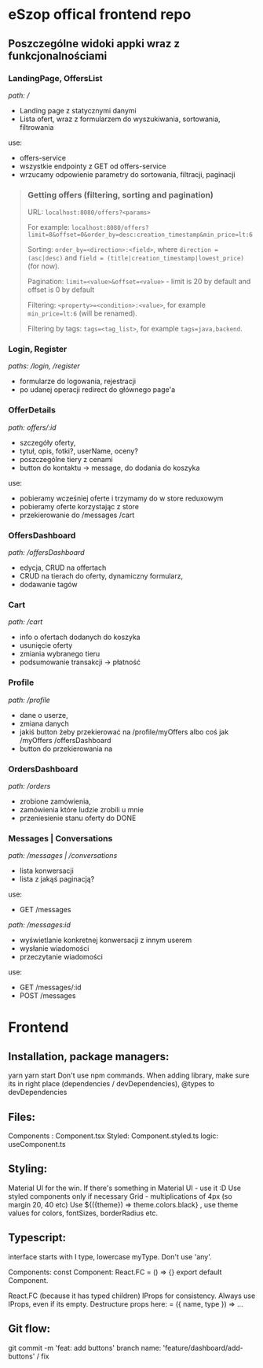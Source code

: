 # eSzop offical frontend repo
## Poszczególne widoki appki wraz z funkcjonalnościami

### LandingPage, OffersList
*path: /*
- Landing page z statycznymi danymi
- Lista ofert, wraz z formularzem do wyszukiwania, sortowania, filtrowania

use:
- offers-service
- wszystkie endpointy z GET od offers-service
- wrzucamy odpowienie parametry do sortowania, filtracji, paginacji

> ### Getting offers (filtering, sorting and pagination)
> 
> URL:  `localhost:8080/offers?<params>`
> 
> For example: 
> `localhost:8080/offers?limit=8&offset=0&order_by=desc:creation_timestamp&min_price=lt:6`
> 
> Sorting:  `order_by=<direction>:<field>`, where  `direction =
> (asc|desc)`  and  `field = (title|creation_timestamp|lowest_price)` 
> (for now).
> 
> Pagination:  `limit=<value>&offset=<value>`  - limit is 20 by default
> and offset is 0 by default
> 
> Filtering:  `<property>=<condition>:<value>`, for example 
> `min_price=lt:6`  (will be renamed).
> 
> Filtering by tags:  `tags=<tag_list>`, for example 
> `tags=java,backend`.

### Login, Register
*paths: /login, /register*
- formularze do logowania, rejestracji
- po udanej operacji redirect do głównego page'a

### OfferDetails
*path: offers/:id* 
- szczegóły oferty,
- tytuł, opis, fotki?, userName, oceny?
- poszczególne tiery z cenami
- button do kontaktu -> message, do dodania do koszyka

use:
- pobieramy wcześniej oferte i trzymamy do w store reduxowym
- pobieramy oferte korzystając z store 
- przekierowanie do /messages /cart

### OffersDashboard
*path: /offersDashboard*
- edycja, CRUD na offertach
- CRUD na tierach do oferty, dynamiczny formularz,
- dodawanie tagów

### Cart
*path: /cart*
- info o ofertach dodanych do koszyka
- usunięcie oferty
- zmiania wybranego tieru
- podsumowanie transakcji -> płatność

### Profile
*path: /profile*
- dane o userze,
- zmiana danych
- jakiś button żeby przekierować na /profile/myOffers albo coś jak /myOffers /offersDashboard
- button do przekierowania na 

### OrdersDashboard
*path: /orders*
- zrobione zamówienia,
- zamówienia które ludzie zrobili u mnie
- przeniesienie stanu oferty do DONE

### Messages | Conversations
*path: /messages | /conversations*
- lista konwersacji
- lista z jakąś paginacją?

use:
- GET /messages

*path: /messages:id*
- wyświetlanie konkretnej konwersacji z innym userem
- wysłanie wiadomości
- przeczytanie wiadomości

use:
- GET /messages/:id
- POST /messages

# Frontend
## Installation, package managers:

yarn
yarn start
Don't use npm commands.
When adding library, make sure its in right place (dependencies / devDependencies), @types to devDependencies

## Files:

Components : Component.tsx
Styled: Component.styled.ts
logic: useComponent.ts

## Styling:

Material UI for the win.
If there's something in Material UI - use it :D
Use styled components only if necessary
Grid - multiplications of 4px (so margin 20, 40 etc)
Use ${({theme}) => theme.colors.black} , use theme values for colors, fontSizes, borderRadius etc.

## Typescript:

interface starts with I
type, lowercase myType.
Don't use 'any'.

Components:
const Component: React.FC<IProps> = () => {}
export default Component.

React.FC (because it has typed children)
IProps for consistency. Always use IProps, even if its empty.
Destructure props here: = ({ name, type }) => ...

## Git flow:

git commit -m 'feat: add buttons'
branch name: 'feature/dashboard/add-buttons' / fix
